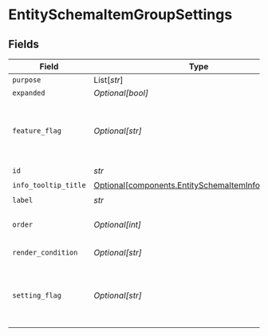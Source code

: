 # EntitySchemaItemGroupSettings


## Fields

| Field                                                                                                                | Type                                                                                                                 | Required                                                                                                             | Description                                                                                                          | Example                                                                                                              |
| -------------------------------------------------------------------------------------------------------------------- | -------------------------------------------------------------------------------------------------------------------- | -------------------------------------------------------------------------------------------------------------------- | -------------------------------------------------------------------------------------------------------------------- | -------------------------------------------------------------------------------------------------------------------- |
| `purpose`                                                                                                            | List[*str*]                                                                                                          | :heavy_minus_sign:                                                                                                   | N/A                                                                                                                  |                                                                                                                      |
| `expanded`                                                                                                           | *Optional[bool]*                                                                                                     | :heavy_minus_sign:                                                                                                   | N/A                                                                                                                  |                                                                                                                      |
| `feature_flag`                                                                                                       | *Optional[str]*                                                                                                      | :heavy_minus_sign:                                                                                                   | This group should only be active when the feature flag is enabled                                                    | FF_MY_FEATURE_FLAG                                                                                                   |
| `id`                                                                                                                 | *str*                                                                                                                | :heavy_check_mark:                                                                                                   | N/A                                                                                                                  |                                                                                                                      |
| `info_tooltip_title`                                                                                                 | [Optional[components.EntitySchemaItemInfoTooltipTitle]](../../models/components/entityschemaiteminfotooltiptitle.md) | :heavy_minus_sign:                                                                                                   | N/A                                                                                                                  |                                                                                                                      |
| `label`                                                                                                              | *str*                                                                                                                | :heavy_check_mark:                                                                                                   | N/A                                                                                                                  |                                                                                                                      |
| `order`                                                                                                              | *Optional[int]*                                                                                                      | :heavy_minus_sign:                                                                                                   | Render order of the group                                                                                            |                                                                                                                      |
| `render_condition`                                                                                                   | *Optional[str]*                                                                                                      | :heavy_minus_sign:                                                                                                   | N/A                                                                                                                  | _is_composite_price = "false"                                                                                        |
| `setting_flag`                                                                                                       | *Optional[str]*                                                                                                      | :heavy_minus_sign:                                                                                                   | This group should only be active when the setting is enabled                                                         | MY_SETTING                                                                                                           |